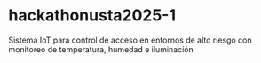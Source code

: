 # hackathonusta2025-1
Sistema IoT para control de acceso en entornos de alto riesgo con monitoreo de temperatura, humedad e iluminación

